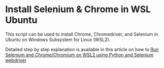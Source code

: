 # Install Selenium & Chrome in WSL Ubuntu
This script can be used to install Chrome, Chromedriver, and Selenium in Ubuntu on Windows Subsystem for Linux (WSL2). 

Detailed step by step explanation is available in this article on how to [Run Selenium and Chrome/Chromium on WSL2 using Python and Selenium webdriver](https://cloudbytes.dev/snippets/run-selenium-and-chrome-on-wsl2)
